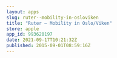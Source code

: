 ```yaml
---
layout: apps
slug: ruter--mobility-in-osloviken
title: "Ruter – Mobility in Oslo/Viken"
store: apple
app_id: 993620197
date: 2021-09-17T10:21:32Z
published: 2015-09-01T08:59:16Z
---
```

